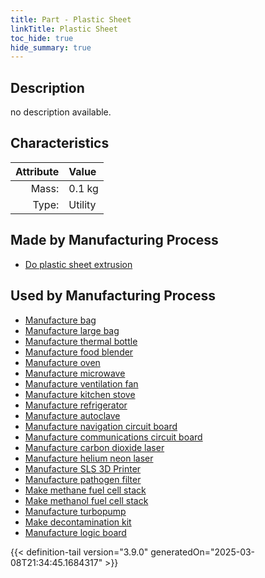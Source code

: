 ```yaml
---
title: Part - Plastic Sheet
linkTitle: Plastic Sheet
toc_hide: true
hide_summary: true
---
```

<!-- This is generated by the MarsSim HelpGenertor, do not edit. -->

## Description
no description available.

## Characteristics

| Attribute      | Value |
|--------:|:------|
|Mass:|0.1 kg|
|Type:|Utility|

## Made by Manufacturing Process

- [Do plastic sheet extrusion](/docs/definitions/process/do-plastic-sheet-extrusion)

## Used by Manufacturing Process

- [Manufacture bag](/docs/definitions/process/manufacture-bag)
- [Manufacture large bag](/docs/definitions/process/manufacture-large-bag)
- [Manufacture thermal bottle](/docs/definitions/process/manufacture-thermal-bottle)
- [Manufacture food blender](/docs/definitions/process/manufacture-food-blender)
- [Manufacture oven](/docs/definitions/process/manufacture-oven)
- [Manufacture microwave](/docs/definitions/process/manufacture-microwave)
- [Manufacture ventilation fan](/docs/definitions/process/manufacture-ventilation-fan)
- [Manufacture kitchen stove](/docs/definitions/process/manufacture-kitchen-stove)
- [Manufacture refrigerator](/docs/definitions/process/manufacture-refrigerator)
- [Manufacture autoclave](/docs/definitions/process/manufacture-autoclave)
- [Manufacture navigation circuit board](/docs/definitions/process/manufacture-navigation-circuit-board)
- [Manufacture communications circuit board](/docs/definitions/process/manufacture-communications-circuit-board)
- [Manufacture carbon dioxide laser](/docs/definitions/process/manufacture-carbon-dioxide-laser)
- [Manufacture helium neon laser](/docs/definitions/process/manufacture-helium-neon-laser)
- [Manufacture SLS 3D Printer](/docs/definitions/process/manufacture-sls-3d-printer)
- [Manufacture pathogen filter](/docs/definitions/process/manufacture-pathogen-filter)
- [Make methane fuel cell stack](/docs/definitions/process/make-methane-fuel-cell-stack)
- [Make methanol fuel cell stack](/docs/definitions/process/make-methanol-fuel-cell-stack)
- [Manufacture turbopump](/docs/definitions/process/manufacture-turbopump)
- [Make decontamination kit](/docs/definitions/process/make-decontamination-kit)
- [Manufacture logic board](/docs/definitions/process/manufacture-logic-board)



{{< definition-tail version="3.9.0" generatedOn="2025-03-08T21:34:45.1684317" >}}



